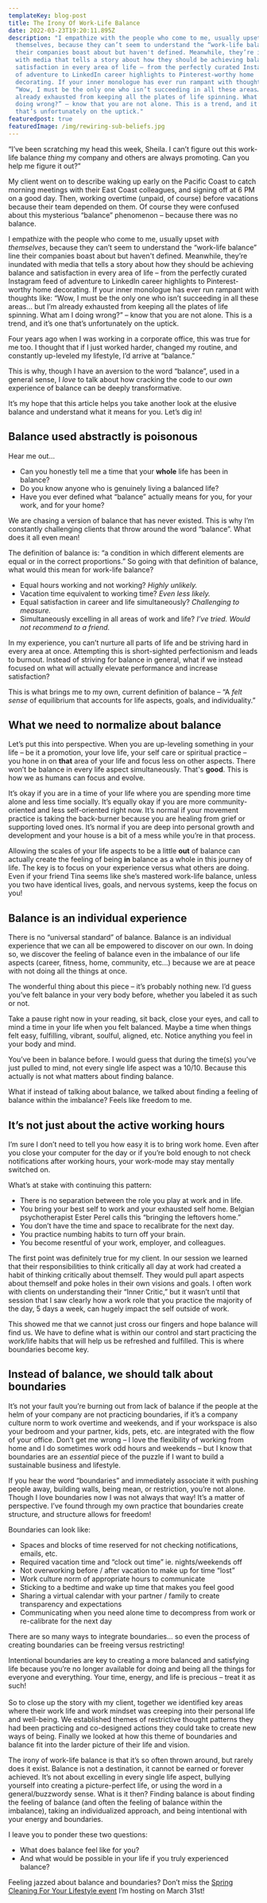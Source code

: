 ```yaml
---
templateKey: blog-post
title: The Irony Of Work-Life Balance
date: 2022-03-23T19:20:11.895Z
description: "I empathize with the people who come to me, usually upset with
  themselves, because they can’t seem to understand the “work-life balance” line
  their companies boast about but haven't defined. Meanwhile, they’re inundated
  with media that tells a story about how they should be achieving balance and
  satisfaction in every area of life – from the perfectly curated Instagram feed
  of adventure to LinkedIn career highlights to Pinterest-worthy home
  decorating. If your inner monologue has ever run rampant with thoughts like:
  “Wow, I must be the only one who isn’t succeeding in all these areas… but I’m
  already exhausted from keeping all the plates of life spinning. What am I
  doing wrong?” – know that you are not alone. This is a trend, and it’s one
  that’s unfortunately on the uptick."
featuredpost: true
featuredImage: /img/rewiring-sub-beliefs.jpg
---
```

“I’ve been scratching my head this week, Sheila. I can’t figure out this work-life balance *thing* my company and others are always promoting. Can you help me figure it out?”

My client went on to describe waking up early on the Pacific Coast to catch morning meetings with their East Coast colleagues, and signing off at 6 PM on a good day. Then, working overtime (unpaid, of course) before vacations because their team depended on them. Of course they were confused about this mysterious “balance” phenomenon – because there was no balance.

I empathize with the people who come to me, usually upset *with themselves*, because they can’t seem to understand the “work-life balance” line their companies boast about but haven't defined. Meanwhile, they’re inundated with media that tells a story about how they should be achieving balance and satisfaction in every area of life – from the perfectly curated Instagram feed of adventure to LinkedIn career highlights to Pinterest-worthy home decorating. If your inner monologue has ever run rampant with thoughts like: “Wow, I must be the only one who isn’t succeeding in all these areas… but I’m already exhausted from keeping all the plates of life spinning. What am I doing wrong?” – know that you are not alone. This is a trend, and it’s one that’s unfortunately on the uptick.

Four years ago when I was working in a corporate office, this was true for me too. I thought that if I just worked harder, changed my routine, and constantly up-leveled my lifestyle, I’d arrive at “balance.”

This is why, though I have an aversion to the word “balance”, used in a general sense, I *love* to talk about how cracking the code to our *own* experience of balance can be deeply transformative. 

It’s my hope that this article helps you take another look at the elusive balance and understand what it means for you. Let’s dig in!

## Balance used abstractly is poisonous 

Hear me out… 

* Can you honestly tell me a time that your **whole** life has been in balance?
* Do you know anyone who is genuinely living a balanced life?
* Have you ever defined what “balance” actually means for you, for your work, and for your home?

We are chasing a version of balance that has never existed. This is why I’m constantly challenging clients that throw around the word “balance”. What does it all even mean!

The definition of balance is: “a condition in which different elements are equal or in the correct proportions.” So going with that definition of balance, what would this mean for work-life balance?

* Equal hours working and not working? *Highly unlikely.*
* Vacation time equivalent to working time? *Even less likely.* 
* Equal satisfaction in career and life simultaneously? *Challenging to measure.*
* Simultaneously excelling in all areas of work and life? *I’ve tried. Would not recommend to a friend.*

In my experience, you can’t nurture all parts of life and be striving hard in every area at once. Attempting this is short-sighted perfectionism and leads to burnout. Instead of striving for balance in general, what if we instead focused on what will actually elevate performance and increase satisfaction?

This is what brings me to my own, current definition of balance – “A *felt sense* of equilibrium that accounts for life aspects, goals, and individuality.”

## What we need to normalize about balance

Let’s put this into perspective. When you are up-leveling something in your life – be it a promotion, your love life, your self care or spiritual practice – you hone in on **that** area of your life and focus less on other aspects. There won’t be balance in every life aspect simultaneously. That's **good**. This is how we as humans can focus and evolve.

It’s okay if you are in a time of your life where you are spending more time alone and less time socially. It’s equally okay if you are more community-oriented and less self-oriented right now. It’s normal if your movement practice is taking the back-burner because you are healing from grief or supporting loved ones. It’s normal if you are deep into personal growth and development and your house is a bit of a mess while you’re in that process.

Allowing the scales of your life aspects to be a little **out** of balance can actually create the feeling of being **in** balance as a whole in this journey of life. The key is to focus on your experience versus what others are doing. Even if your friend Tina seems like she’s mastered work-life balance, unless you two have identical lives, goals, and nervous systems, keep the focus on you!

## Balance is an individual experience

There is no “universal standard” of balance. Balance is an individual experience that we can all be empowered to discover on our own. In doing so, we discover the feeling of balance even in the imbalance of our life aspects (career, fitness, home, community, etc...) because we are at peace with not doing all the things at once. 

The wonderful thing about this piece – it’s probably nothing new. I’d guess you’ve felt balance in your very body before, whether you labeled it as such or not.

Take a pause right now in your reading, sit back, close your eyes, and call to mind a time in your life when you felt balanced. Maybe a time when things felt easy, fulfilling, vibrant, soulful, aligned, etc. Notice anything you feel in your body and mind. 

You’ve been in balance before. I would guess that during the time(s) you’ve just pulled to mind, not every single life aspect was a 10/10. Because this actually is not what matters about finding balance.

What if instead of talking about balance, we talked about finding a feeling of balance within the imbalance? Feels like freedom to me.

## It’s not just about the active working hours

I’m sure I don’t need to tell you how easy it is to bring work home. Even after you close your computer for the day or if you’re bold enough to not check notifications after working hours, your work-mode may stay mentally switched on.

What’s at stake with continuing this pattern:

* There is no separation between the role you play at work and in life.
* You bring your best self to work and your exhausted self home. Belgian psychotherapist Ester Perel calls this “bringing the leftovers home.”
* You don’t have the time and space to recalibrate for the next day.
* You practice numbing habits to turn off your brain.
* You become resentful of your work, employer, and colleagues.

The first point was definitely true for my client. In our session we learned that their responsibilities to think critically all day at work had created a habit of thinking critically about themself. They would pull apart aspects about themself and poke holes in their own visions and goals. I often work with clients on understanding their “Inner Critic,” but it wasn’t until that session that I saw clearly how a work role that you practice the majority of the day, 5 days a week, can hugely impact the self outside of work. 

This showed me that we cannot just cross our fingers and hope balance will find us. We have to define what is within our control and start practicing the work/life habits that will help us be refreshed and fulfilled. This is where boundaries become key.

## Instead of balance, we should talk about boundaries

It’s not your fault you’re burning out from lack of balance if the people at the helm of your company are not practicing boundaries, if it’s a company culture norm to work overtime and weekends, and if your workspace is also your bedroom and your partner, kids, pets, etc. are integrated with the flow of your office. Don’t get me wrong – I love the flexibility of working from home and I do sometimes work odd hours and weekends – but I know that boundaries are an *essential* piece of the puzzle if I want to build a sustainable business and lifestyle.

If you hear the word “boundaries” and immediately associate it with pushing people away, building walls, being mean, or restriction, you’re not alone. Though I love boundaries now I was not always that way! It’s a matter of perspective. I’ve found through my own practice that boundaries create structure, and structure allows for freedom!

Boundaries can look like:

* Spaces and blocks of time reserved for not checking notifications, emails, etc.
* Required vacation time and “clock out time” ie. nights/weekends off
* Not overworking before / after vacation to make up for time “lost”
* Work culture norm of appropriate hours to communicate
* Sticking to a bedtime and wake up time that makes you feel good
* Sharing a virtual calendar with your partner / family to create transparency and expectations
* Communicating when you need alone time to decompress from work or re-calibrate for the next day

There are so many ways to integrate boundaries… so even the process of creating boundaries can be freeing versus restricting! 

Intentional boundaries are key to creating a more balanced and satisfying life because you’re no longer available for doing and being all the things for everyone and everything. Your time, energy, and life is precious – treat it as such!\
\
So to close up the story with my client, together we identified key areas where their work life and work mindset was creeping into their personal life and well-being. We established themes of restrictive thought patterns they had been practicing and co-designed actions they could take to create new ways of being. Finally we looked at how this theme of boundaries and balance fit into the larder picture of their life and vision.

The irony of work-life balance is that it’s so often thrown around, but rarely does it exist. Balance is not a destination, it cannot be earned or forever achieved. It’s not about excelling in every single life aspect, bullying yourself into creating a picture-perfect life, or using the word in a general/buzzwordy sense. What is it then? Finding balance is about finding the feeling of balance (and often the feeling of balance within the imbalance), taking an individualized approach, and being intentional with your energy and boundaries. 

I leave you to ponder these two questions:

* What does balance feel like for you? 
* And what would be possible in your life if you truly experienced balance?

Feeling jazzed about balance and boundaries? Don’t miss the [Spring Cleaning For Your Lifestyle event](https://www.sheilaanne.com/events/) I’m hosting on March 31st!